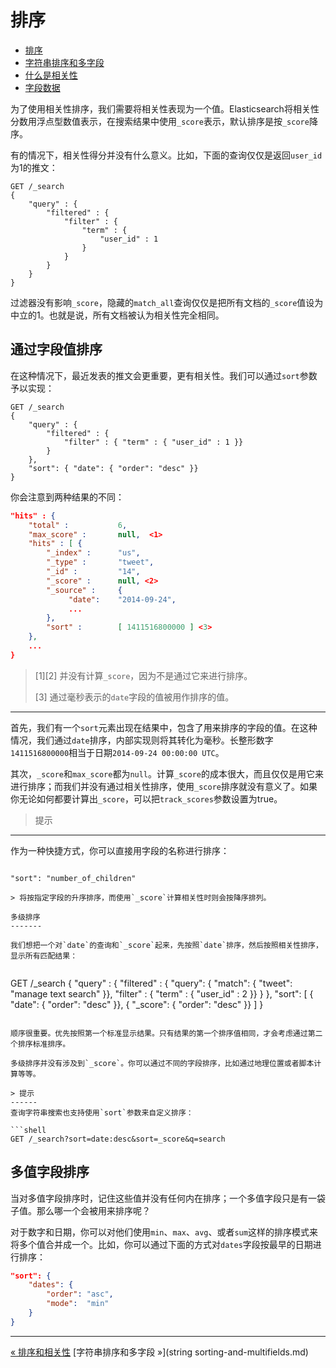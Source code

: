排序
=======


* [排序](sorting.md)
* [字符串排序和多字段](string-sorting-and-multifields.md)
* [什么是相关性](what-is-relevance.md)
* [字段数据](fielddata.md)


为了使用相关性排序，我们需要将相关性表现为一个值。Elasticsearch将相关性分数用浮点型数值表示，在搜索结果中使用`_score`表示，默认排序是按`_score`降序。

有的情况下，相关性得分并没有什么意义。比如，下面的查询仅仅是返回`user_id`为1的推文：

```shell
GET /_search
{
    "query" : {
        "filtered" : {
            "filter" : {
                "term" : {
                    "user_id" : 1
                }
            }
        }
    }
}
```

过滤器没有影响`_score`，隐藏的`match_all`查询仅仅是把所有文档的`_score`值设为中立的1。也就是说，所有文档被认为相关性完全相同。

通过字段值排序
-------------

在这种情况下，最近发表的推文会更重要，更有相关性。我们可以通过`sort`参数予以实现：

```shell
GET /_search
{
    "query" : {
        "filtered" : {
            "filter" : { "term" : { "user_id" : 1 }}
        }
    },
    "sort": { "date": { "order": "desc" }}
}
```

你会注意到两种结果的不同：

```json
"hits" : {
    "total" :           6,
    "max_score" :       null,  <1>
    "hits" : [ {
        "_index" :      "us",
        "_type" :       "tweet",
        "_id" :         "14",
        "_score" :      null, <2>
        "_source" :     {
             "date":    "2014-09-24",
             ...
        },
        "sort" :        [ 1411516800000 ] <3>
    },
    ...
}
```
 
> [1][2] 并没有计算`_score`，因为不是通过它来进行排序。
>
> [3] 通过毫秒表示的`date`字段的值被用作排序的值。

---------------


首先，我们有一个`sort`元素出现在结果中，包含了用来排序的字段的值。在这种情况，我们通过`date`排序，内部实现则将其转化为毫秒。长整形数字`1411516800000`相当于日期`2014-09-24 00:00:00 UTC`。

其次，`_score`和`max_score`都为`null`。计算`_score`的成本很大，而且仅仅是用它来进行排序；而我们并没有通过相关性排序，使用`_score`排序就没有意义了。如果你无论如何都要计算出`_score`，可以把`track_scores`参数设置为true。


> 提示
------
作为一种快捷方式，你可以直接用字段的名称进行排序：

> ```json
    "sort": "number_of_children"
```
> 将按指定字段的升序排序，而使用`_score`计算相关性时则会按降序排列。

多级排序
-------

我们想把一个对`date`的查询和`_score`起来，先按照`date`排序，然后按照相关性排序，显示所有匹配结果：


```
GET /_search
{
    "query" : {
        "filtered" : {
            "query":   { "match": { "tweet": "manage text search" }},
            "filter" : { "term" : { "user_id" : 2 }}
        }
    },
    "sort": [
        { "date":   { "order": "desc" }},
        { "_score": { "order": "desc" }}
    ]
}
```

顺序很重要。优先按照第一个标准显示结果。只有结果的第一个排序值相同，才会考虑通过第二个排序标准排序。

多级排序并没有涉及到`_score`。你可以通过不同的字段排序，比如通过地理位置或者脚本计算等等。

> 提示
------
查询字符串搜索也支持使用`sort`参数来自定义排序：

```shell
GET /_search?sort=date:desc&sort=_score&q=search
```
多值字段排序
-----------

当对多值字段排序时，记住这些值并没有任何内在排序；一个多值字段只是有一袋子值。那么哪一个会被用来排序呢？

对于数字和日期，你可以对他们使用`min`、`max`、`avg`、或者`sum`这样的排序模式来将多个值合并成一个。比如，你可以通过下面的方式对`dates`字段按最早的日期进行排序：

```json
"sort": {
    "dates": {
        "order": "asc",
        "mode":  "min"
    }
}
```

------------------

[« 排序和相关性](sorting-and-relevance.md)     [字符串排序和多字段 »](string sorting-and-multifields.md)
